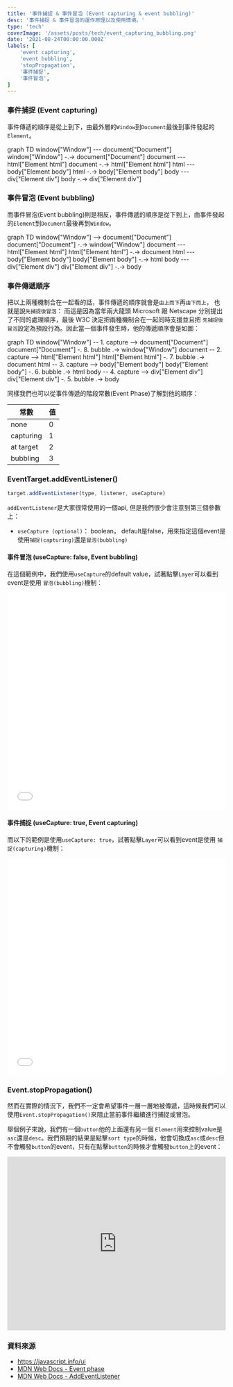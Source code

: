 ```yaml
---
title: '事件捕捉 & 事件冒泡 (Event capturing & event bubbling)'
desc: '事件捕捉 & 事件冒泡的運作原理以及使用情境。'
type: 'tech'
coverImage: '/assets/posts/tech/event_capturing_bubbling.png'
date: '2021-08-24T00:00:00.000Z'
labels: [
    'event capturing',
    'event bubbling',
    'stopPropagation',
    '事件捕捉',
    '事件冒泡',
]
---
```

### 事件捕捉 (Event capturing)
事件傳遞的順序是從上到下，由最外層的`Window`到`Document`最後到事件發起的`Element`。

<div class="mermaid">
graph TD
    window["Window"] --- document["Document"]
    window["Window"] -.-> document["Document"]
    document --- html["Element html"]
    document -.-> html["Element html"]
    html --- body["Element body"]
    html -.-> body["Element body"]
    body --- div["Element div"]
    body -.-> div["Element div"]
</div>

### 事件冒泡 (Event bubbling)
而事件冒泡(Event bubbling)則是相反，事件傳遞的順序是從下到上，由事件發起的`Element`到`Document`最後再到`Window`。

<div class="mermaid">
graph TD
    window["Window"] --> document["Document"]
    document["Document"] -.-> window["Window"]
    document --- html["Element html"]
    html["Element html"] -.-> document
    html --- body["Element body"]
    body["Element body"] -.-> html
    body --- div["Element div"]
    div["Element div"] -.-> body
</div>

### 事件傳遞順序

把以上兩種機制合在一起看的話，事件傳遞的順序就會是`由上而下`再`由下而上`， 也就是說`先捕捉後冒泡`：
而這是因為當年兩大龍頭 Microsoft 跟 Netscape 分別提出了不同的處理順序，最後 W3C 決定把兩種機制合在一起同時支援並且把
`先捕捉後冒泡`設定為預設行為。因此當一個事件發生時，他的傳遞順序會是如圖：

<div class="mermaid">
graph TD
    window["Window"] -- 1. capture --> document["Document"]
    document["Document"] -. 8. bubble .-> window["Window"]
    document -- 2. capture --> html["Element html"]
    html["Element html"] -. 7. bubble .-> document
    html  -- 3. capture --> body["Element body"]
    body["Element body"] -. 6. bubble .-> html
    body  -- 4. capture --> div["Element div"]
    div["Element div"] -. 5. bubble .-> body
</div>

同樣我們也可以從事件傳遞的階段常數(Event Phase)了解到他的順序：

常數           | 值
------------- | -------------
none          | 0
capturing     | 1
at target     | 2
bubbling      | 3

### EventTarget.addEventListener()

```javascript
target.addEventListener(type, listener, useCapture)
```
`addEventListener`是大家很常使用的一個api, 但是我們很少會注意到第三個參數上：
- `useCapture (optional)`： boolean， default是false，用來指定這個event是使用`捕捉(capturing)`還是`冒泡(bubbling)`

#### 事件冒泡 (useCapture: false, Event bubbling)
在這個範例中，我們使用`useCapture`的default value，試著點擊`Layer`可以看到event是使用 `冒泡(bubbling)`機制：

<Iframe width="100%" height="500" scrolling="no" title="Event bubbling" src="//codepen.io/jeserlin/embed/GREKQJQ?default-tab=result" frameBorder="no" allowtransparency="true" allowFullScreen={true}>
  See the Pen <a href="https://codepen.io/jeserlin/pen/GREKQJQ">
  Event bubbling</a> by jeserlin chiu (<a href="https://codepen.io/jeserlin">@jeserlin</a>)
  on <a href="https://codepen.io">CodePen</a>.
</Iframe>

#### 事件捕捉 (useCapture: true, Event capturing)
而以下的範例是使用`useCapture: true`，試著點擊`Layer`可以看到event是使用 `捕捉(capturing)`機制：

<Iframe width="100%" height="500" scrolling="no" title="Event capturing" src="//codepen.io/jeserlin/embed/WNOeyQL?default-tab=result" frameBorder="no" allowtransparency="true" allowFullScreen={true}>
  See the Pen <a href="https://codepen.io/jeserlin/pen/WNOeyQL">
  Event bubbling</a> by jeserlin chiu (<a href="https://codepen.io/jeserlin">@jeserlin</a>)
  on <a href="https://codepen.io">CodePen</a>.
</Iframe>

### Event.stopPropagation()

然而在實際的情況下，我們不一定會希望事件一層一層地被傳遞，這時候我們可以使用`Event.stopPropagation()`來阻止當前事件繼續進行捕捉或冒泡。

舉個例子來說，我們有一個`button`他的上面還有另一個 `Element`用來控制value是`asc`還是`desc`。我們預期的結果是點擊`sort type`的時候，他會切換成`asc`或`desc`但不會觸發`button`的event，只有在點擊`button`的時候才會觸發`button`上的event：

<iframe height="400" style="width: 100%;" scrolling="no" title="Event stopPropagation" src="https://codepen.io/jeserlin/embed/vYZYyKJ?default-tab=result&editable=true" frameborder="no" loading="lazy" allowtransparency="true" allowfullscreen="true">
  See the Pen <a href="https://codepen.io/jeserlin/pen/vYZYyKJ">
  Event stopPropagation</a> by jeserlin chiu (<a href="https://codepen.io/jeserlin">@jeserlin</a>)
  on <a href="https://codepen.io">CodePen</a>.
</iframe>

### 資料來源

- <a href='https://javascript.info/ui' target="_blank">https://javascript.info/ui</a>
- <a href='https://developer.mozilla.org/zh-TW/docs/Web/API/Event/eventPhase' target="_blank">MDN Web Docs - Event phase</a>
- <a href='https://developer.mozilla.org/en-US/docs/Web/API/EventTarget/addEventListener' target="_blank">MDN Web Docs - AddEventListener</a>
